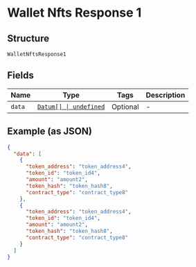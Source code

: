 
# Wallet Nfts Response 1

## Structure

`WalletNftsResponse1`

## Fields

| Name | Type | Tags | Description |
|  --- | --- | --- | --- |
| `data` | [`Datum[] \| undefined`](../../doc/models/datum.md) | Optional | - |

## Example (as JSON)

```json
{
  "data": [
    {
      "token_address": "token_address4",
      "token_id": "token_id4",
      "amount": "amount2",
      "token_hash": "token_hash8",
      "contract_type": "contract_type8"
    },
    {
      "token_address": "token_address4",
      "token_id": "token_id4",
      "amount": "amount2",
      "token_hash": "token_hash8",
      "contract_type": "contract_type8"
    }
  ]
}
```

